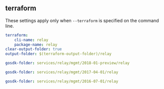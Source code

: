 
## terraform

These settings apply only when `--terraform` is specified on the command line.

``` yaml $(terraform)
terraform:
    cli-name: relay
    package-name: relay
clear-output-folder: true
output-folder: $(terraform-output-folder)/relay
```

``` yaml $(tag) == '2018-01-preview' && $(terraform)
gosdk-folder: services/relay/mgmt/2018-01-preview/relay
```

``` yaml $(tag) == 'package-2017-04' && $(terraform)
gosdk-folder: services/relay/mgmt/2017-04-01/relay
```

``` yaml $(tag) == 'package-2016-07' && $(terraform)
gosdk-folder: services/relay/mgmt/2016-07-01/relay
```
